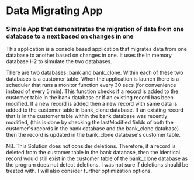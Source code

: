 # Data Migrating App
### Simple  App that demonstrates the migration of data from one database to a next based on changes in one 

This application is a console based application that migrates data from one database to another based on changes in one. It uses the in memory database H2 to simulate the two databases. 

There are two databases: bank and bank_clone. Within each of these two databases is a customer table. When the application is launch there is a scheduler that runs a monitor function every 30 secs (for convenience instead of every 5 min). This function checks if a record is added to the customer table in the bank database or if an existing record has been modified. If a new record is added then a new record with same data is added to the customer table in bank_clone database. If an existing record that is in the customer table within the bank database was recently modified, (this is done by checking the lastModified fields of both the customer's records in the bank database and the bank_clone database) then the record is updated in the bank_clone database's customer table.  

NB. This Solution does not consider deletions. Therefore, if a record is deleted from the customer table in the bank database, then the identical record would still exist in the customer table of the bank_clone database as the program does not detect deletions. I was not sure if deletions should be treated with. I will also consider further optimization options.
